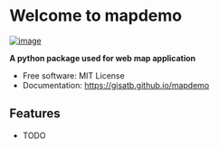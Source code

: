 # Welcome to mapdemo


[![image](https://img.shields.io/pypi/v/mapdemo.svg)](https://pypi.python.org/pypi/mapdemo)


**A python package used for web map application**


-   Free software: MIT License
-   Documentation: <https://gisatb.github.io/mapdemo>
    

## Features

-   TODO
